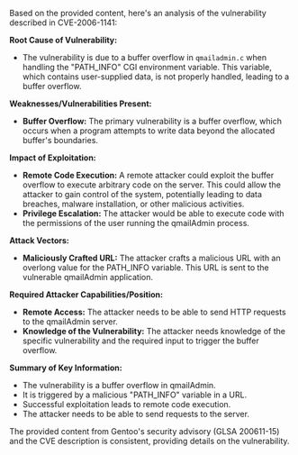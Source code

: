 Based on the provided content, here's an analysis of the vulnerability described in CVE-2006-1141:

**Root Cause of Vulnerability:**

*   The vulnerability is due to a buffer overflow in `qmailadmin.c` when handling the "PATH_INFO" CGI environment variable. This variable, which contains user-supplied data, is not properly handled, leading to a buffer overflow.

**Weaknesses/Vulnerabilities Present:**

*   **Buffer Overflow:** The primary vulnerability is a buffer overflow, which occurs when a program attempts to write data beyond the allocated buffer's boundaries.

**Impact of Exploitation:**

*   **Remote Code Execution:** A remote attacker could exploit the buffer overflow to execute arbitrary code on the server. This could allow the attacker to gain control of the system, potentially leading to data breaches, malware installation, or other malicious activities.
*   **Privilege Escalation:** The attacker would be able to execute code with the permissions of the user running the qmailAdmin process.

**Attack Vectors:**

*   **Maliciously Crafted URL:** The attacker crafts a malicious URL with an overlong value for the PATH_INFO variable. This URL is sent to the vulnerable qmailAdmin application.

**Required Attacker Capabilities/Position:**

*   **Remote Access:** The attacker needs to be able to send HTTP requests to the qmailAdmin server.
*   **Knowledge of the Vulnerability:** The attacker needs knowledge of the specific vulnerability and the required input to trigger the buffer overflow.

**Summary of Key Information:**

*   The vulnerability is a buffer overflow in qmailAdmin.
*   It is triggered by a malicious "PATH_INFO" variable in a URL.
*   Successful exploitation leads to remote code execution.
*   The attacker needs to be able to send requests to the server.

The provided content from Gentoo's security advisory (GLSA 200611-15) and the CVE description is consistent, providing details on the vulnerability.